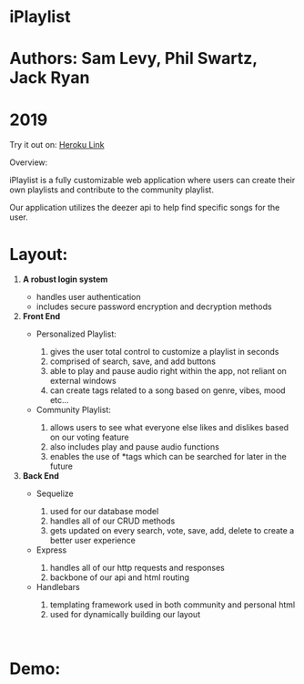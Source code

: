 # iPlaylist

# Authors: Sam Levy, Phil Swartz, Jack Ryan
# 2019

Try it out on: 
[Heroku Link](https://fierce-temple-77564.herokuapp.com/)

Overview:

iPlaylist is a fully customizable web application where users can create their own playlists and contribute to the community playlist.

Our application utilizes the deezer api to help find specific songs for the user.

<h1>Layout:</h1>
   
<ol>
<li><strong>A robust login system</strong></li>
   <ul>
      <li>handles user authentication</li>
      <li>includes secure password encryption and decryption methods</li>
   </ul>
   
<li><strong>Front End</strong></li>
   <ul>
      <li>Personalized Playlist:</li>
         <ol>
            <li>gives the user total control to customize a playlist in seconds</li>
            <li>comprised of search, save, and add buttons</li>
            <li>able to play and pause audio right within the app, not reliant on external windows</li>
            <li>can create tags related to a song based on genre, vibes, mood etc...</li>
         </ol>
      
   <li>Community Playlist:</li>
      <ol>
         <li>allows users to see what everyone else likes and dislikes based on our voting feature</li>
         <li>also includes play and pause audio functions</li>
         <li>enables the use of *tags which can be searched for later in the future</li>
      </ol>  
   </ul>
      
<li><strong>Back End</strong></li>
   <ul>
      <li>Sequelize</li>
         <ol>
            <li>used for our database model</li>
            <li>handles all of our CRUD methods</li>
            <li>gets updated on every search, vote, save, add, delete to create a better user experience</li>
         </ol>
   <li>Express</li>
      <ol>
         <li>handles all of our http requests and responses</li>
         <li>backbone of our api and html routing</li>
      </ol>
   <li>Handlebars</li>
     <ol>
        <li>templating framework used in both community and personal html</li>
        <li>used for dynamically building our layout</li>
      </ol>
   </ul>
      
 </ol>  
 
 <br>
 <h1>Demo:</h1>
 
   



